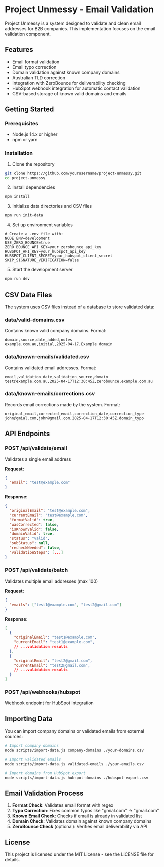 # Project Unmessy - Email Validation

Project Unmessy is a system designed to validate and clean email addresses for B2B companies. This implementation focuses on the email validation component.

## Features

- Email format validation
- Email typo correction
- Domain validation against known company domains
- Australian TLD correction
- Integration with ZeroBounce for deliverability checking
- HubSpot webhook integration for automatic contact validation
- CSV-based storage of known valid domains and emails

## Getting Started

### Prerequisites

- Node.js 14.x or higher
- npm or yarn

### Installation

1. Clone the repository
```bash
git clone https://github.com/yourusername/project-unmessy.git
cd project-unmessy
```

2. Install dependencies
```bash
npm install
```

3. Initialize data directories and CSV files
```bash
npm run init-data
```

4. Set up environment variables
```
# Create a .env file with:
NODE_ENV=development
USE_ZERO_BOUNCE=true
ZERO_BOUNCE_API_KEY=your_zerobounce_api_key
HUBSPOT_API_KEY=your_hubspot_api_key
HUBSPOT_CLIENT_SECRET=your_hubspot_client_secret
SKIP_SIGNATURE_VERIFICATION=false
```

5. Start the development server
```bash
npm run dev
```

## CSV Data Files

The system uses CSV files instead of a database to store validated data:

### data/valid-domains.csv
Contains known valid company domains. Format:
```
domain,source,date_added,notes
example.com.au,initial,2025-04-17,Example domain
```

### data/known-emails/validated.csv
Contains validated email addresses. Format:
```
email,validation_date,validation_source,domain
test@example.com.au,2025-04-17T12:30:45Z,zerobounce,example.com.au
```

### data/known-emails/corrections.csv
Records email corrections made by the system. Format:
```
original_email,corrected_email,correction_date,correction_type
john@gmial.com,john@gmail.com,2025-04-17T12:30:45Z,domain_typo
```

## API Endpoints

### POST /api/validate/email
Validates a single email address

**Request:**
```json
{
  "email": "test@example.com"
}
```

**Response:**
```json
{
  "originalEmail": "test@example.com",
  "currentEmail": "test@example.com",
  "formatValid": true,
  "wasCorrected": false,
  "isKnownValid": false,
  "domainValid": true,
  "status": "valid",
  "subStatus": null,
  "recheckNeeded": false,
  "validationSteps": [...]
}
```

### POST /api/validate/batch
Validates multiple email addresses (max 100)

**Request:**
```json
{
  "emails": ["test1@example.com", "test2@gmail.com"]
}
```

**Response:**
```json
[
  {
    "originalEmail": "test1@example.com",
    "currentEmail": "test1@example.com",
    // ...validation results
  },
  {
    "originalEmail": "test2@gmail.com",
    "currentEmail": "test2@gmail.com",
    // ...validation results
  }
]
```

### POST /api/webhooks/hubspot
Webhook endpoint for HubSpot integration

## Importing Data

You can import company domains or validated emails from external sources:

```bash
# Import company domains
node scripts/import-data.js company-domains ./your-domains.csv

# Import validated emails
node scripts/import-data.js validated-emails ./your-emails.csv

# Import domains from HubSpot export
node scripts/import-data.js hubspot-domains ./hubspot-export.csv
```

## Email Validation Process

1. **Format Check**: Validates email format with regex
2. **Typo Correction**: Fixes common typos like "gmial.com" → "gmail.com"
3. **Known Email Check**: Checks if email is already in validated list
4. **Domain Check**: Validates domain against known company domains
5. **ZeroBounce Check** (optional): Verifies email deliverability via API

## License

This project is licensed under the MIT License - see the LICENSE file for details.